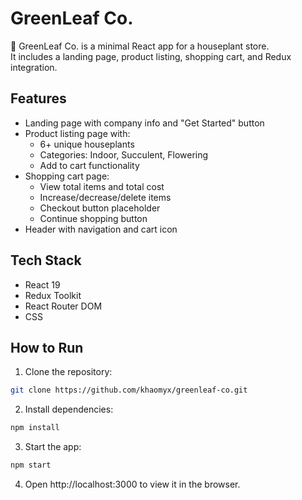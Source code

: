 # GreenLeaf Co.

🌿 GreenLeaf Co. is a minimal React app for a houseplant store.  
It includes a landing page, product listing, shopping cart, and Redux integration.

## Features

- Landing page with company info and "Get Started" button
- Product listing page with:
  - 6+ unique houseplants
  - Categories: Indoor, Succulent, Flowering
  - Add to cart functionality
- Shopping cart page:
  - View total items and total cost
  - Increase/decrease/delete items
  - Checkout button placeholder
  - Continue shopping button
- Header with navigation and cart icon

## Tech Stack

- React 19
- Redux Toolkit
- React Router DOM
- CSS

## How to Run

1. Clone the repository:
```bash
git clone https://github.com/khaomyx/greenleaf-co.git
```

2. Install dependencies:
```bash
npm install
```

3. Start the app:
```bash
npm start
```

4. Open http://localhost:3000 to view it in the browser.
